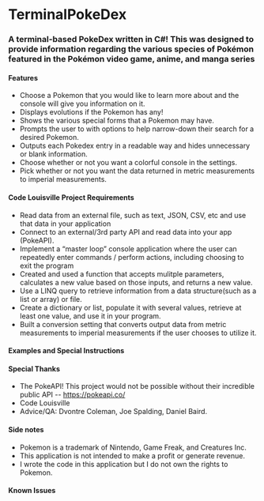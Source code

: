 # TerminalPokeDex
### A terminal-based PokeDex written in C#! This was designed to provide information regarding the various species of Pokémon featured in the Pokémon video game, anime, and manga series
 
#### Features
- Choose a Pokemon that you would like to learn more about and the console will give you information on it.
- Displays evolutions if the Pokemon has any!
- Shows the various special forms that a Pokemon may have.
- Prompts the user to with options to help narrow-down their search for a desired Pokemon.
- Outputs each Pokedex entry in a readable way and hides unnecessary or blank information.
- Choose whether or not you want a colorful console in the settings.
- Pick whether or not you want the data returned in metric measurements to imperial measurements.

 
#### Code Louisville Project Requirements
- Read data from an external file, such as text, JSON, CSV, etc and use that data in your application
- Connect to an external/3rd party API and read data into your app (PokeAPI).
- Implement a “master loop” console application where the user can repeatedly enter commands / perform actions, including choosing to exit the program
- Created and used a function that accepts mulitple parameters, calculates a new value based on those inputs, and returns a new value.
- Use a LINQ query to retrieve information from a data structure(such as a list or array) or file.
- Create a dictionary or list, populate it with several values, retrieve at least one value, and use it in your program.
- Built a conversion setting that converts output data from metric measurements to imperial measurements if the user chooses to utilize it.
 
#### Examples and Special Instructions

 
#### Special Thanks
- The PokeAPI! This project would not be possible without their incredible public API
-- https://pokeapi.co/
- Code Louisville
- Advice/QA: Dvontre Coleman, Joe Spalding, Daniel Baird.
 
#### Side notes
- Pokemon is a trademark of Nintendo, Game Freak, and Creatures Inc.
- This application is not intended to make a profit or generate revenue. 
- I wrote the code in this application but I do not own the rights to Pokemon.
 
#### Known Issues

